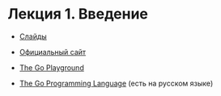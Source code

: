 # Лекция 1. Введение

* [Слайды](https://dbeliakov.github.io/mipt-golang-course/lectures/01/lecture.slide.html)

* [Официальный сайт](https://golang.org/)
* [The Go Playground](https://play.golang.org/)
* [The Go Programming Language](https://www.gopl.io/) (есть на русском языке)
